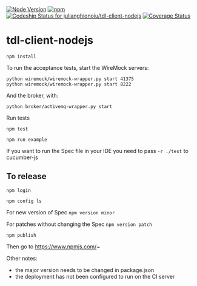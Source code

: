 [![Node Version](http://img.shields.io/badge/Node-5.6.0-green.svg)](https://nodejs.org/dist/latest-v5.x/)
[![npm](http://img.shields.io/npm/v/tdl-client.svg?maxAge=2592000)](https://www.npmjs.com/package/tdl-client)
[![Codeship Status for julianghionoiu/tdl-client-nodejs](https://img.shields.io/codeship/f6d0ec40-2c31-0134-f32a-2a45120acafc.svg)](https://codeship.com/projects/163364)
[![Coverage Status](https://coveralls.io/repos/github/julianghionoiu/tdl-client-nodejs/badge.svg?branch=master)](https://coveralls.io/github/julianghionoiu/tdl-client-nodejs?branch=master)

# tdl-client-nodejs

`npm install`

To run the acceptance tests, start the WireMock servers:
```
python wiremock/wiremock-wrapper.py start 41375
python wiremock/wiremock-wrapper.py start 8222
```

And the broker, with:
```
python broker/activemq-wrapper.py start
```

Run tests
```
npm test
```

`npm run example`

If you want to run the Spec file in your IDE you need to pass `-r ./test` to cucumber-js


## To release

`npm login`

`npm config ls`

For new version of Spec
`npm version minor`

For patches without changing the Spec
`npm version patch`

`npm publish`

Then go to https://www.npmjs.com/~

Other notes:
- the major version needs to be changed in package.json
- the deployment has not been configured to run on the CI server